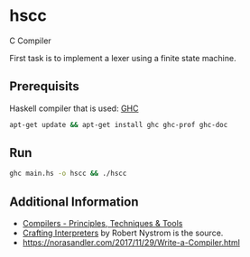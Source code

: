 # hscc

C Compiler 

First task is to implement a lexer using a finite state machine.


## Prerequisits 

Haskell compiler that is used: [GHC](https://www.haskell.org/ghc/)

```bash 
apt-get update && apt-get install ghc ghc-prof ghc-doc
```


## Run 

```bash 
ghc main.hs -o hscc && ./hscc 
```


## Additional Information

- [Compilers - Principles, Techniques & Tools](https://en.wikipedia.org/wiki/Compilers:_Principles,_Techniques,_and_Tools)
- [Crafting Interpreters](https://craftinginterpreters.com/) by Robert Nystrom is the source.
- https://norasandler.com/2017/11/29/Write-a-Compiler.html
